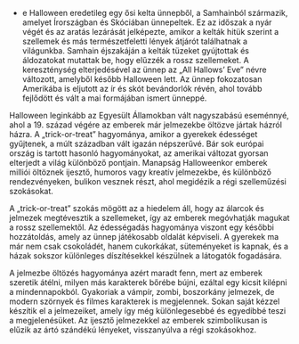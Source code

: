 - e Halloween eredetileg egy ősi kelta ünnepből, a Samhainból származik, amelyet Írországban és Skóciában ünnepeltek. Ez az időszak a nyár végét és az aratás lezárását jelképezte, amikor a kelták hitük szerint a szellemek és más természetfeletti lények átjárót találhatnak a világunkba. Samhain éjszakáján a kelták tüzeket gyújtottak és áldozatokat mutattak be, hogy elűzzék a rossz szellemeket. A kereszténység elterjedésével az ünnep az „All Hallows’ Eve” névre változott, amelyből később Halloween lett. Az ünnep fokozatosan Amerikába is eljutott az ír és skót bevándorlók révén, ahol tovább fejlődött és vált a mai formájában ismert ünneppé.

Halloween leginkább az Egyesült Államokban vált nagyszabású eseménnyé, ahol a 19. század végére az emberek már jelmezekbe öltözve jártak házról házra. A „trick-or-treat” hagyománya, amikor a gyerekek édességet gyűjtenek, a múlt században vált igazán népszerűvé. Bár sok európai ország is tartott hasonló hagyományokat, az amerikai változat gyorsan elterjedt a világ különböző pontjain. Manapság Halloweenkor emberek milliói öltöznek ijesztő, humoros vagy kreatív jelmezekbe, és különböző rendezvényeken, bulikon vesznek részt, ahol megidézik a régi szelleműzési szokásokat.

A „trick-or-treat” szokás mögött az a hiedelem áll, hogy az álarcok és jelmezek megtévesztik a szellemeket, így az emberek megóvhatják magukat a rossz szellemektől. Az édességadás hagyománya viszont egy későbbi hozzátoldás, amely az ünnep játékosabb oldalát képviseli. A gyerekek ma már nem csak csokoládét, hanem cukorkákat, süteményeket is kapnak, és a házak sokszor különleges díszítésekkel készülnek a látogatók fogadására.

A jelmezbe öltözés hagyománya azért maradt fenn, mert az emberek szeretik átélni, milyen más karakterek bőrébe bújni, ezáltal egy kicsit kilépni a mindennapokból. Gyakoriak a vámpír, zombi, boszorkány jelmezek, de modern szörnyek és filmes karakterek is megjelennek. Sokan saját kézzel készítik el a jelmezeiket, amely így még különlegesebbé és egyedibbé teszi a megjelenésüket. Az ijesztő jelmezekkel az emberek szimbolikusan is elűzik az ártó szándékú lényeket, visszanyúlva a régi szokásokhoz.


